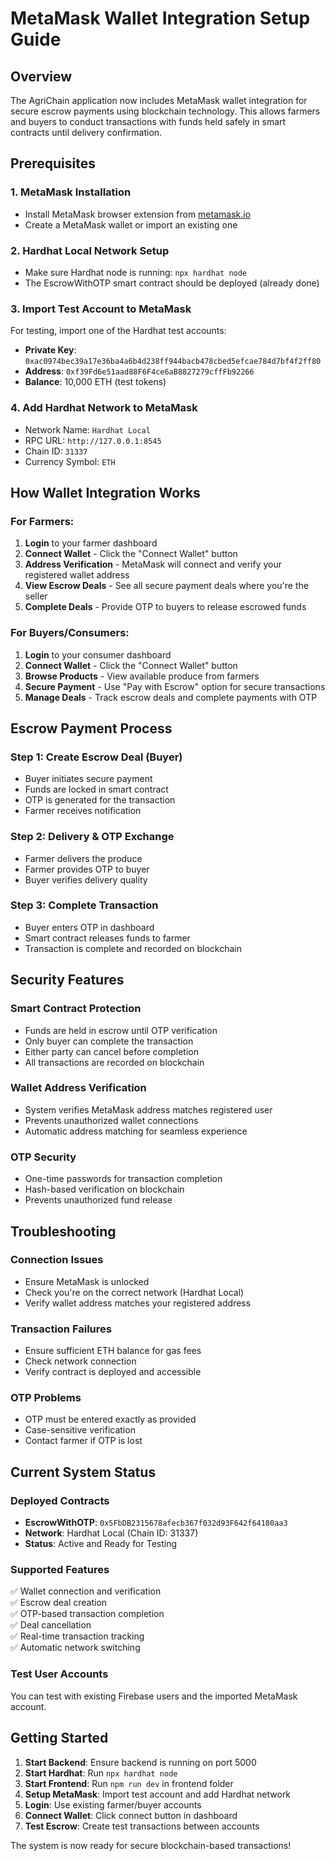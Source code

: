 # MetaMask Wallet Integration Setup Guide

## Overview
The AgriChain application now includes MetaMask wallet integration for secure escrow payments using blockchain technology. This allows farmers and buyers to conduct transactions with funds held safely in smart contracts until delivery confirmation.

## Prerequisites

### 1. MetaMask Installation
- Install MetaMask browser extension from [metamask.io](https://metamask.io)
- Create a MetaMask wallet or import an existing one

### 2. Hardhat Local Network Setup
- Make sure Hardhat node is running: `npx hardhat node`
- The EscrowWithOTP smart contract should be deployed (already done)

### 3. Import Test Account to MetaMask
For testing, import one of the Hardhat test accounts:
- **Private Key**: `0xac0974bec39a17e36ba4a6b4d238ff944bacb478cbed5efcae784d7bf4f2ff80`
- **Address**: `0xf39Fd6e51aad88F6F4ce6aB8827279cffFb92266`
- **Balance**: 10,000 ETH (test tokens)

### 4. Add Hardhat Network to MetaMask
- Network Name: `Hardhat Local`
- RPC URL: `http://127.0.0.1:8545`
- Chain ID: `31337`
- Currency Symbol: `ETH`

## How Wallet Integration Works

### For Farmers:
1. **Login** to your farmer dashboard
2. **Connect Wallet** - Click the "Connect Wallet" button
3. **Address Verification** - MetaMask will connect and verify your registered wallet address
4. **View Escrow Deals** - See all secure payment deals where you're the seller
5. **Complete Deals** - Provide OTP to buyers to release escrowed funds

### For Buyers/Consumers:
1. **Login** to your consumer dashboard  
2. **Connect Wallet** - Click the "Connect Wallet" button
3. **Browse Products** - View available produce from farmers
4. **Secure Payment** - Use "Pay with Escrow" option for secure transactions
5. **Manage Deals** - Track escrow deals and complete payments with OTP

## Escrow Payment Process

### Step 1: Create Escrow Deal (Buyer)
- Buyer initiates secure payment
- Funds are locked in smart contract
- OTP is generated for the transaction
- Farmer receives notification

### Step 2: Delivery & OTP Exchange
- Farmer delivers the produce
- Farmer provides OTP to buyer
- Buyer verifies delivery quality

### Step 3: Complete Transaction
- Buyer enters OTP in dashboard
- Smart contract releases funds to farmer
- Transaction is complete and recorded on blockchain

## Security Features

### Smart Contract Protection
- Funds are held in escrow until OTP verification
- Only buyer can complete the transaction
- Either party can cancel before completion
- All transactions are recorded on blockchain

### Wallet Address Verification  
- System verifies MetaMask address matches registered user
- Prevents unauthorized wallet connections
- Automatic address matching for seamless experience

### OTP Security
- One-time passwords for transaction completion
- Hash-based verification on blockchain
- Prevents unauthorized fund release

## Troubleshooting

### Connection Issues
- Ensure MetaMask is unlocked
- Check you're on the correct network (Hardhat Local)
- Verify wallet address matches your registered address

### Transaction Failures
- Ensure sufficient ETH balance for gas fees
- Check network connection
- Verify contract is deployed and accessible

### OTP Problems
- OTP must be entered exactly as provided
- Case-sensitive verification
- Contact farmer if OTP is lost

## Current System Status

### Deployed Contracts
- **EscrowWithOTP**: `0x5FbDB2315678afecb367f032d93F642f64180aa3`
- **Network**: Hardhat Local (Chain ID: 31337)
- **Status**: Active and Ready for Testing

### Supported Features
✅ Wallet connection and verification  
✅ Escrow deal creation  
✅ OTP-based transaction completion  
✅ Deal cancellation  
✅ Real-time transaction tracking  
✅ Automatic network switching  

### Test User Accounts
You can test with existing Firebase users and the imported MetaMask account.

## Getting Started

1. **Start Backend**: Ensure backend is running on port 5000
2. **Start Hardhat**: Run `npx hardhat node` 
3. **Start Frontend**: Run `npm run dev` in frontend folder
4. **Setup MetaMask**: Import test account and add Hardhat network
5. **Login**: Use existing farmer/buyer accounts
6. **Connect Wallet**: Click connect button in dashboard
7. **Test Escrow**: Create test transactions between accounts

The system is now ready for secure blockchain-based transactions!

